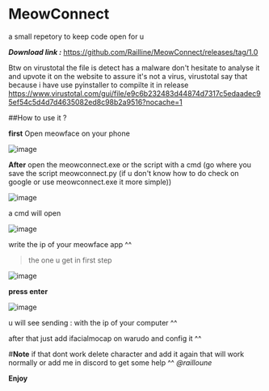 # MeowConnect
a small repetory to keep code open for u


***Download link :*** https://github.com/Railline/MeowConnect/releases/tag/1.0


Btw on virustotal the file is detect has a malware don't hesitate to analyse it and upvote it on the website to assure it's not a virus, virustotal say that because i have use pyinstaller to compilte it in release
https://www.virustotal.com/gui/file/e9c6b232483d44874d7317c5edaadec95ef54c5d4d7d4635082ed8c98b2a9516?nocache=1

##How to use it ?

**first** Open meowface on your phone

![image](https://github.com/user-attachments/assets/5db5a53e-85ca-4258-8d6a-307a65e415e6)

**After** open the meowconnect.exe or the script with a cmd (go where you save the script meowconnect.py (if u don't know how to do check on google or use meowconnect.exe it more simple))

![image](https://github.com/user-attachments/assets/3494a3cd-b2d6-44b1-a198-8e666aa96c1b)

a cmd will open

![image](https://github.com/user-attachments/assets/0aa45e34-ce5d-40c9-94ba-613228e2510d)

write the ip of your meowface app ^^ 
>the one u get in first step

![image](https://github.com/user-attachments/assets/d2e9f6cc-2bcf-4f09-93bc-33c818c2fa5e)

**press enter**

![image](https://github.com/user-attachments/assets/6f67c62d-a5a9-4a38-b363-2a1d404ef597)

u will see sending : with the ip of your computer ^^

after that just add ifacialmocap on warudo and config it ^^

#**Note** if that dont work delete character and add it again that will work normally or add me in discord to get some help ^^ _@railloune_

**Enjoy**
